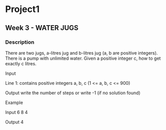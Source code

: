 # Project1
## Week 3 - WATER JUGS
### Description
There are two jugs, a-litres jug and b-litres jug (a, b are positive integers). There is a pump with unlimited water. Given a positive integer c, how to get exactly c litres.

Input

   Line 1: contains positive integers a,   b,  c  (1 <= a, b, c <= 900)

Output
  write the number of steps or write -1 (if no solution found)

Example


Input
6  8  4

Output
4
